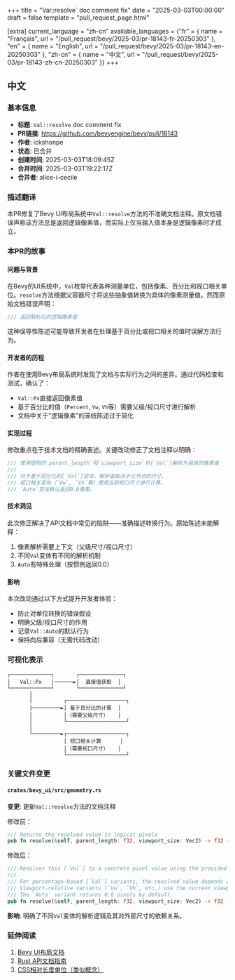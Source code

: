 +++
title = "Val::resolve` doc comment fix"
date = "2025-03-03T00:00:00"
draft = false
template = "pull_request_page.html"

[extra]
current_language = "zh-cn"
available_languages = {"fr" = { name = "Français", url = "/pull_request/bevy/2025-03/pr-18143-fr-20250303" }, "en" = { name = "English", url = "/pull_request/bevy/2025-03/pr-18143-en-20250303" }, "zh-cn" = { name = "中文", url = "/pull_request/bevy/2025-03/pr-18143-zh-cn-20250303" }}
+++


















## 中文

### 基本信息
- **标题**: `Val::resolve` doc comment fix
- **PR链接**: https://github.com/bevyengine/bevy/pull/18143
- **作者**: ickshonpe
- **状态**: 已合并
- **创建时间**: 2025-03-03T18:09:45Z
- **合并时间**: 2025-03-03T19:22:17Z
- **合并者**: alice-i-cecile

### 描述翻译
本PR修复了Bevy UI布局系统中`Val::resolve`方法的不准确文档注释。原文档错误声称该方法总是返回逻辑像素值，而实际上仅当输入值本身是逻辑像素时才成立。

### 本PR的故事

#### 问题与背景
在Bevy的UI系统中，`Val`枚举代表各种测量单位，包括像素、百分比和视口相关单位。`resolve`方法根据父容器尺寸将这些抽象值转换为具体的像素测量值。然而原始文档错误声明：
```rust
/// 返回解析后的逻辑像素值
```
这种误导性陈述可能导致开发者在处理基于百分比或视口相关的值时误解方法行为。

#### 开发者的历程
作者在使用Bevy布局系统时发现了文档与实际行为之间的差异。通过代码检查和测试，确认了：
- `Val::Px`直接返回像素值
- 基于百分比的值（`Percent`, `Vw`, `Vh`等）需要父级/视口尺寸进行解析
- 文档中关于"逻辑像素"的笼统陈述过于简化

#### 实现过程
修改重点在于技术文档的精确表述。关键改动修正了文档注释以明确：
```rust
/// 使用提供的`parent_length`和`viewport_size`将[`Val`]解析为具体的像素值
/// 
/// 对于基于百分比的[`Val`]变体，解析值取决于父节点的尺寸。
/// 视口相关变体（`Vw`, `Vh`等）使用当前视口尺寸进行计算。
/// `Auto`变体默认返回0.0像素。
```

#### 技术洞见
此次修正解决了API文档中常见的陷阱——准确描述转换行为。原始陈述未能解释：
1. 像素解析需要上下文（父级尺寸/视口尺寸）
2. 不同`Val`变体有不同的解析机制
3. `Auto`有特殊处理（按惯例返回0.0）

#### 影响
本次改动通过以下方式提升开发者体验：
- 防止对单位转换的错误假设
- 明确父级/视口尺寸的作用
- 记录`Val::Auto`的默认行为
- 保持向后兼容（无需代码改动）

### 可视化表示

```
┌─────────────┐       ┌──────────────┐
│   Val::Px   │──────►│  直接值获取  │
└─────────────┘       └──────────────┘
       │
       │          ┌───────────────────┐
       ├─────────►│ 基于百分比的计算  │
       │          │（需要父级尺寸）   │
       │          └───────────────────┘
       │
       └─────────►┌───────────────────┐
                  │ 视口相关计算      │
                  │（需要视口尺寸）   │
                  └───────────────────┘
```

### 关键文件变更

#### `crates/bevy_ui/src/geometry.rs`
**变更**: 更新`Val::resolve`方法的文档注释

修改前：
```rust
/// Returns the resolved value in logical pixels
pub fn resolve(&self, parent_length: f32, viewport_size: Vec2) -> f32 {
```

修改后：
```rust
/// Resolves this [`Val`] to a concrete pixel value using the provided `parent_length` and `viewport_size`.
/// 
/// For percentage-based [`Val`] variants, the resolved value depends on the parent node's dimensions.
/// Viewport-relative variants (`Vw`, `Vh`, etc.) use the current viewport size for calculation.
/// The `Auto` variant returns 0.0 pixels by default.
pub fn resolve(&self, parent_length: f32, viewport_size: Vec2) -> f32 {
```

**影响**: 明确了不同`Val`变体的解析逻辑及其对外部尺寸的依赖关系。

### 延伸阅读
1. [Bevy UI布局文档](https://bevyengine.org/learn/book/features/ui/)
2. [Rust API文档指南](https://rust-lang.github.io/api-guidelines/documentation.html)
3. [CSS相对长度单位（类似概念）](https://developer.mozilla.org/zh-CN/docs/Learn/CSS/Building_blocks/Values_and_units)
